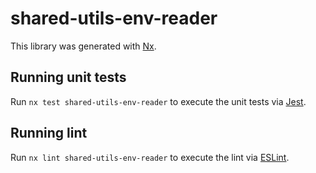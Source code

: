 # shared-utils-env-reader

This library was generated with [Nx](https://nx.dev).

## Running unit tests

Run `nx test shared-utils-env-reader` to execute the unit tests via [Jest](https://jestjs.io).

## Running lint

Run `nx lint shared-utils-env-reader` to execute the lint via [ESLint](https://eslint.org/).
